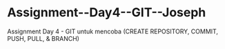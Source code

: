 # Assignment--Day4--GIT--Joseph
Assignment Day 4 - GIT untuk mencoba (CREATE REPOSITORY, COMMIT, PUSH, PULL, &amp; BRANCH)
